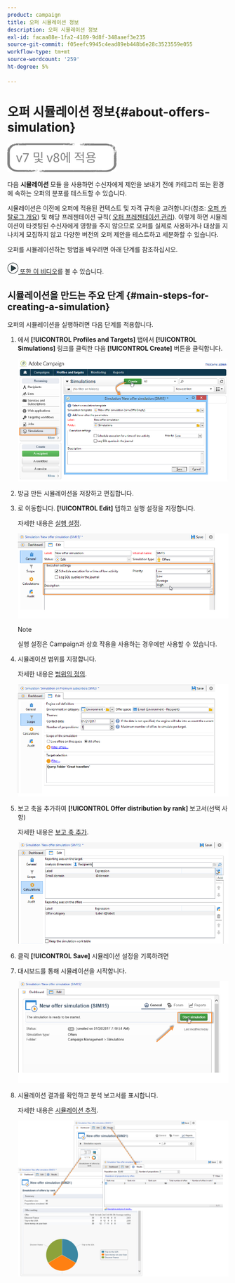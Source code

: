 ```yaml
---
product: campaign
title: 오퍼 시뮬레이션 정보
description: 오퍼 시뮬레이션 정보
exl-id: facaa88e-1fa2-4189-9d8f-348aaef3e235
source-git-commit: f05eefc9945c4ead89eb448b6e28c3523559e055
workflow-type: tm+mt
source-wordcount: '259'
ht-degree: 5%

---
```


# 오퍼 시뮬레이션 정보{#about-offers-simulation}

![](../../assets/common.svg)

다음 **시뮬레이션** 모듈 을 사용하면 수신자에게 제안을 보내기 전에 카테고리 또는 환경에 속하는 오퍼의 분포를 테스트할 수 있습니다.

시뮬레이션은 이전에 오퍼에 적용된 컨텍스트 및 자격 규칙을 고려합니다(참조: [오퍼 카탈로그 개요](../../interaction/using/offer-catalog-overview.md)) 및 해당 프레젠테이션 규칙( [오퍼 프레젠테이션 관리](../../interaction/using/managing-offer-presentation.md)). 이렇게 하면 시뮬레이션이 타겟팅된 수신자에게 영향을 주지 않으므로 오퍼를 실제로 사용하거나 대상을 지나치게 모집하지 않고 다양한 버전의 오퍼 제안을 테스트하고 세분화할 수 있습니다.

오퍼를 시뮬레이션하는 방법을 배우려면 아래 단계를 참조하십시오.

![](assets/do-not-localize/how-to-video.png)[ 또한 이 비디오](https://helpx.adobe.com/campaign/classic/how-to/simulate-offer-in-acv6.html?playlist=/ccx/v1/collection/product/campaign/classic/segment/digital-marketers/explevel/intermediate/applaunch/introduction/collection.ccx.js&amp;ref=helpx.adobe.com)를 볼 수 있습니다.

## 시뮬레이션을 만드는 주요 단계 {#main-steps-for-creating-a-simulation}

오퍼의 시뮬레이션을 실행하려면 다음 단계를 적용합니다.

1. 에서 **[!UICONTROL Profiles and Targets]** 탭에서 **[!UICONTROL Simulations]** 링크를 클릭한 다음 **[!UICONTROL Create]** 버튼을 클릭합니다.

   ![](assets/offer_simulation_001.png)

1. 방금 만든 시뮬레이션을 저장하고 편집합니다.
1. 로 이동합니다. **[!UICONTROL Edit]** 탭하고 실행 설정을 지정합니다.

   자세한 내용은 [실행 설정](../../interaction/using/execution-settings.md).

   ![](assets/offer_simulation_003.png)

   >[!NOTE]
   >
   >실행 설정은 Campaign과 상호 작용을 사용하는 경우에만 사용할 수 있습니다.

1. 시뮬레이션 범위를 지정합니다.

   자세한 내용은 [범위의 정의](../../interaction/using/simulation-scope.md#definition-of-the-scope).

   ![](assets/offer_simulation_004.png)

1. 보고 축을 추가하여 **[!UICONTROL Offer distribution by rank]** 보고서(선택 사항)

   자세한 내용은 [보고 축 추가](../../interaction/using/simulation-scope.md#adding-reporting-axes).

   ![](assets/offer_simulation_005.png)

1. 클릭 **[!UICONTROL Save]** 시뮬레이션 설정을 기록하려면
1. 대시보드를 통해 시뮬레이션을 시작합니다.

   ![](assets/offer_simulation_006.png)

1. 시뮬레이션 결과를 확인하고 분석 보고서를 표시합니다.

   자세한 내용은 [시뮬레이션 추적](../../interaction/using/simulation-tracking.md).

   ![](assets/offer_simulation_007.png)
